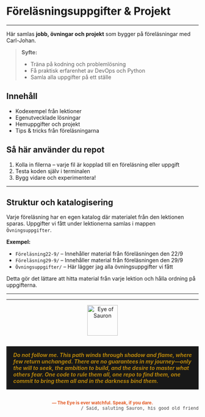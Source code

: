 
# Föreläsningsuppgifter & Projekt

---

Här samlas **jobb, övningar och projekt** som bygger på föreläsningar med Carl-Johan.

> **Syfte:**
> - Träna på kodning och problemlösning
> - Få praktisk erfarenhet av DevOps och Python
> - Samla alla uppgifter på ett ställe

## Innehåll

- Kodexempel från lektioner
- Egenutvecklade lösningar
- Hemuppgifter och projekt
- Tips & tricks från föreläsningarna

## Så här använder du repot

1. Kolla in filerna – varje fil är kopplad till en föreläsning eller uppgift
2. Testa koden själv i terminalen
3. Bygg vidare och experimentera!

---

## Struktur och katalogisering

Varje föreläsning har en egen katalog där materialet från den lektionen sparas. Uppgifter vi fått under lektionerna samlas i mappen `Övningsuppgifter`.

**Exempel:**

- `Föreläsning22-9/` – Innehåller material från föreläsningen den 22/9
- `Föreläsning29-9/` – Innehåller material från föreläsningen den 29/9
- `Övningsuppgifter/` – Här lägger jag alla övningsuppgifter vi fått

Detta gör det lättare att hitta material från varje lektion och hålla ordning på uppgifterna.

---



---

<div align="center">
	<img src="https://upload.wikimedia.org/wikipedia/commons/2/2e/Sauron%27s_Eye.svg" alt="Eye of Sauron" width="80"/>
</div>

<blockquote style="font-style:italic; color:#b8860b; border-left: 4px solid #222; background: #181818; padding: 1em; margin: 2em 0;">
<b>Do not follow me. This path winds through shadow and flame, where few return unchanged. There are no guarantees in my journey—only the will to seek, the ambition to build, and the desire to master what others fear. One code to rule them all, one repo to find them, one commit to bring them all and in the darkness bind them.</b>
</blockquote>

<div align="center" style="color:#e25822; font-weight:bold;">
<sub>— The Eye is ever watchful. Speak, if you dare.</sub>
</div>

<div align="right" style="font-family:monospace; color:#444;">
<sub>/ Said, saluting Sauron, his good old friend</sub>
</div>

